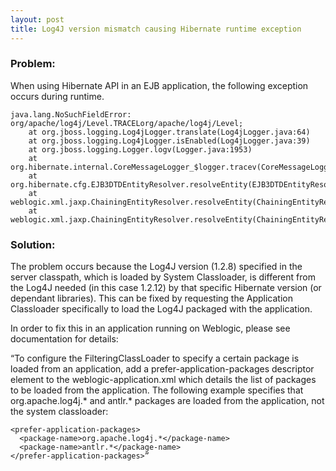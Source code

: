 ```yaml
---
layout: post
title: Log4J version mismatch causing Hibernate runtime exception
---
```


### Problem:
When using Hibernate API in an EJB application, the following exception occurs during runtime.
```
java.lang.NoSuchFieldError: org/apache/log4j/Level.TRACELorg/apache/log4j/Level;
    at org.jboss.logging.Log4jLogger.translate(Log4jLogger.java:64)
    at org.jboss.logging.Log4jLogger.isEnabled(Log4jLogger.java:39)
    at org.jboss.logging.Logger.logv(Logger.java:1953)
    at org.hibernate.internal.CoreMessageLogger_$logger.tracev(CoreMessageLogger_$logger.java:443)
    at org.hibernate.cfg.EJB3DTDEntityResolver.resolveEntity(EJB3DTDEntityResolver.java:58)
    at weblogic.xml.jaxp.ChainingEntityResolver.resolveEntity(ChainingEntityResolver.java:87)
    at weblogic.xml.jaxp.ChainingEntityResolver.resolveEntity(ChainingEntityResolver.java:87)
```
### Solution:

The problem occurs because the Log4J version (1.2.8) specified in the server classpath, which is loaded by System Classloader, is different from the Log4J needed (in this case 1.2.12) by that specific Hibernate version (or dependant libraries). This can be fixed by requesting the Application Classloader specifically to load the Log4J packaged with the application.

In order to fix this in an application running on Weblogic, please see documentation for details:

“To configure the FilteringClassLoader to specify a certain package is loaded from an application, add a prefer-application-packages descriptor element to the weblogic-application.xml which details the list of packages to be loaded from the application. The following example specifies that org.apache.log4j.* and antlr.* packages are loaded from the application, not the system classloader:
```
<prefer-application-packages>
  <package-name>org.apache.log4j.*</package-name>
  <package-name>antlr.*</package-name>
</prefer-application-packages>”
```